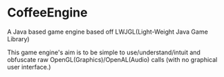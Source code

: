 # CoffeeEngine
A Java based game engine based off LWJGL(Light-Weight Java Game Library)

This game engine's aim is to be simple to use/understand/intuit and obfuscate raw OpenGL(Graphics)/OpenAL(Audio) calls (with no graphical user interface.)

